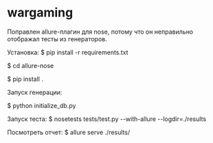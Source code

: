 # wargaming

Поправлен allure-плагин для nose, потому что он неправильно отображал тесты из генераторов. 

Установка:
$ pip install -r requirements.txt

$ cd allure-nose

$ pip install .


Запуск генерации:

$ python initialize_db.py

Запуск теста:
$ nosetests tests/test.py --with-allure --logdir=./results

Посмотреть отчет:
$ allure serve  ./results/
